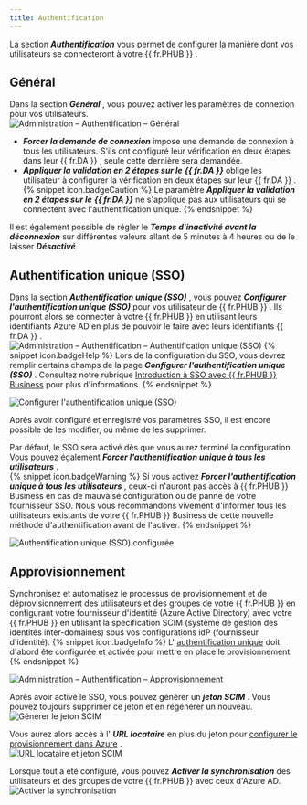 ```yaml
---
title: Authentification
---
```

La section ***Authentification*** vous permet de configurer la manière dont vos utilisateurs se connecteront à votre {{ fr.PHUB }} . 

## Général 

Dans la section ***Général*** , vous pouvez activer les paramètres de connexion pour vos utilisateurs.  
![Administration – Authentification – Général](/img/fr/hub/Hub2157.png) 

* ***Forcer la demande de connexion*** impose une demande de connexion à tous les utilisateurs. S&apos;ils ont configuré leur vérification en deux étapes dans leur {{ fr.DA }} , seule cette dernière sera demandée. 
* ***Appliquer la validation en 2 étapes sur le*** ***{{ fr.DA }}*** oblige les utilisateur à configurer la vérification en deux étapes sur leur {{ fr.DA }} . 
{% snippet icon.badgeCaution %} 
Le paramètre ***Appliquer la validation en 2 étapes sur le*** ***{{ fr.DA }}*** ne s&apos;applique pas aux utilisateurs qui se connectent avec l&apos;authentification unique. 
{% endsnippet %}
 
Il est également possible de régler le ***Temps d&apos;inactivité avant la déconnexion*** sur différentes valeurs allant de 5 minutes à 4 heures ou de le laisser ***Désactivé*** . 

## Authentification unique (SSO) 

Dans la section ***Authentification unique (SSO)*** , vous pouvez ***Configurer l&apos;authentification unique (SSO)*** pour vos utilisateur de {{ fr.PHUB }} . Ils pourront alors se connecter à votre {{ fr.PHUB }} en utilisant leurs identifiants Azure AD en plus de pouvoir le faire avec leurs identifiants {{ fr.DA }} .  
![Administration – Authentification – Authentification unique (SSO)](/img/fr/hub/Hub2158.png) 
{% snippet icon.badgeHelp %} 
Lors de la configuration du SSO, vous devrez remplir certains champs de la page ***Configurer l&apos;authentification unique (SSO)*** . Consultez notre rubrique [Introduction à SSO avec {{ fr.PHUB }} Business](/fr/hub/getting-started/get-started-sso-hub-business/) pour plus d'informations. 
{% endsnippet %}
 
![Configurer l'authentification unique (SSO)](/img/fr/hub/Hub2159.png) 

Après avoir configuré et enregistré vos paramètres SSO, il est encore possible de les modifier, ou même de les supprimer.  

Par défaut, le SSO sera activé dès que vous aurez terminé la configuration. Vous pouvez également ***Forcer l&apos;authentification unique à tous les utilisateurs*** .  
{% snippet icon.badgeWarning %} 
Si vous activez ***Forcer l&apos;authentification unique à tous les utilisateurs*** , ceux-ci n&apos;auront pas accès à {{ fr.PHUB }} Business en cas de mauvaise configuration ou de panne de votre fournisseur SSO. Nous vous recommandons vivement d&apos;informer tous les utilisateurs existants de votre {{ fr.PHUB }} Business de cette nouvelle méthode d&apos;authentification avant de l&apos;activer. 
{% endsnippet %}
 
![Authentification unique (SSO) configurée](/img/fr/hub/Hub2160.png) 

## Approvisionnement 

Synchronisez et automatisez le processus de provisionnement et de déprovisionnement des utilisateurs et des groupes de votre {{ fr.PHUB }} en configurant votre fournisseur d&apos;identité (Azure Active Directory) avec votre {{ fr.PHUB }} en utilisant la spécification SCIM (système de gestion des identités inter-domaines) sous vos configurations idP (fournisseur d&apos;identité). 
{% snippet icon.badgeInfo %} 
L&apos; [authentification unique](#authentification-unique-sso) doit d&apos;abord ête configurée et activée pour mettre en place le provisionnement. 
{% endsnippet %}
 
![Administration – Authentification – Approvisionnement](/img/fr/hub/Hub2161.png) 

Après avoir activé le SSO, vous pouvez générer un ***jeton SCIM*** . Vous pouvez toujours supprimer ce jeton et en régénérer un nouveau.  
![Générer le jeton SCIM](/img/fr/hub/Hub2162.png) 

Vous aurez alors accès à l&apos; ***URL locataire*** en plus du jeton pour [configurer le provisionnement dans Azure](/fr/hub/getting-started/get-started-sso-hub-business/configure-sso-authentication-microsoft-azure/) .  
![URL locataire et jeton SCIM](/img/fr/hub/Hub2163.png) 

Lorsque tout a été configuré, vous pouvez ***Activer la synchronisation*** des utilisateurs et des groupes de votre {{ fr.PHUB }} &#32; avec ceux d&apos;Azure AD.  
![Activer la synchronisation](/img/fr/hub/Hub2164.png) 


